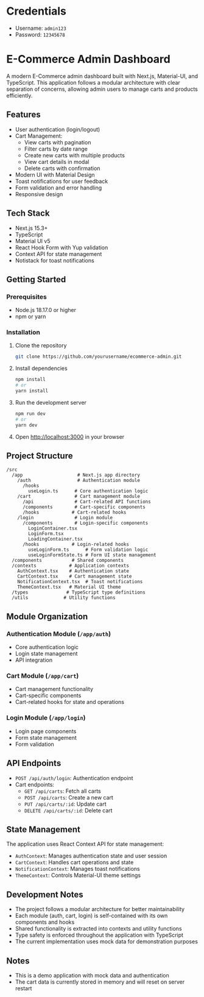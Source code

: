# Credentials

- Username: `admin123`
- Password: `12345678`

# E-Commerce Admin Dashboard

A modern E-Commerce admin dashboard built with Next.js, Material-UI, and TypeScript. This application follows a modular architecture with clear separation of concerns, allowing admin users to manage carts and products efficiently.

## Features

- User authentication (login/logout)
- Cart Management:
  - View carts with pagination
  - Filter carts by date range
  - Create new carts with multiple products
  - View cart details in modal
  - Delete carts with confirmation
- Modern UI with Material Design
- Toast notifications for user feedback
- Form validation and error handling
- Responsive design

## Tech Stack

- Next.js 15.3+
- TypeScript
- Material UI v5
- React Hook Form with Yup validation
- Context API for state management
- Notistack for toast notifications

## Getting Started

### Prerequisites

- Node.js 18.17.0 or higher
- npm or yarn

### Installation

1. Clone the repository
   ```bash
   git clone https://github.com/yourusername/ecommerce-admin.git
   ```
2. Install dependencies
   ```bash
   npm install
   # or
   yarn install
   ```
3. Run the development server
   ```bash
   npm run dev
   # or
   yarn dev
   ```
4. Open [http://localhost:3000](http://localhost:3000) in your browser

## Project Structure

```
/src
  /app                    # Next.js app directory
    /auth                 # Authentication module
      /hooks
        useLogin.ts      # Core authentication logic
    /cart                # Cart management module
      /api               # Cart-related API functions
      /components        # Cart-specific components
      /hooks            # Cart-related hooks
    /login               # Login module
      /components        # Login-specific components
        LoginContainer.tsx
        LoginForm.tsx
        LoadingContainer.tsx
      /hooks            # Login-related hooks
        useLoginForm.ts      # Form validation logic
        useLoginFormState.ts # Form UI state management
  /components           # Shared components
  /contexts            # Application contexts
    AuthContext.tsx    # Authentication state
    CartContext.tsx    # Cart management state
    NotificationContext.tsx  # Toast notifications
    ThemeContext.tsx   # Material UI theme
  /types              # TypeScript type definitions
  /utils             # Utility functions
```

## Module Organization

### Authentication Module (`/app/auth`)

- Core authentication logic
- Login state management
- API integration

### Cart Module (`/app/cart`)

- Cart management functionality
- Cart-specific components
- Cart-related hooks for state and operations

### Login Module (`/app/login`)

- Login page components
- Form state management
- Form validation

## API Endpoints

- `POST /api/auth/login`: Authentication endpoint
- Cart endpoints:
  - `GET /api/carts`: Fetch all carts
  - `POST /api/carts`: Create a new cart
  - `PUT /api/carts/:id`: Update cart
  - `DELETE /api/carts/:id`: Delete cart

## State Management

The application uses React Context API for state management:

- `AuthContext`: Manages authentication state and user session
- `CartContext`: Handles cart operations and state
- `NotificationContext`: Manages toast notifications
- `ThemeContext`: Controls Material-UI theme settings

## Development Notes

- The project follows a modular architecture for better maintainability
- Each module (auth, cart, login) is self-contained with its own components and hooks
- Shared functionality is extracted into contexts and utility functions
- Type safety is enforced throughout the application with TypeScript
- The current implementation uses mock data for demonstration purposes

## Notes

- This is a demo application with mock data and authentication
- The cart data is currently stored in memory and will reset on server restart
